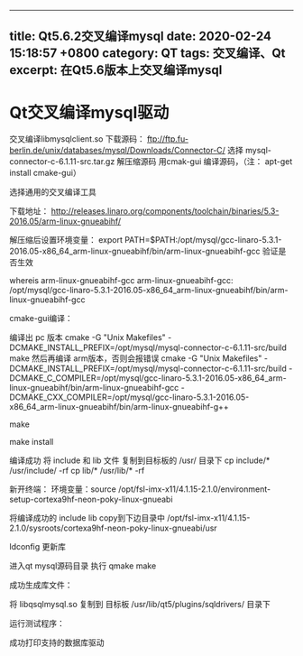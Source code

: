 
---
title: Qt5.6.2交叉编译mysql
date:  2020-02-24 15:18:57 +0800
category: QT
tags: 交叉编译、Qt
excerpt: 在Qt5.6版本上交叉编译mysql
---

# Qt交叉编译mysql驱动
 
交叉编译libmysqlclient.so
下载源码：
ftp://ftp.fu-berlin.de/unix/databases/mysql/Downloads/Connector-C/
选择  mysql-connector-c-6.1.11-src.tar.gz 
解压缩源码
用cmak-gui 编译源码，（注： apt-get install cmake-gui）
 
选择通用的交叉编译工具
 
下载地址：
http://releases.linaro.org/components/toolchain/binaries/5.3-2016.05/arm-linux-gnueabihf/
 
 
 
解压缩后设置环境变量：
export PATH=$PATH:/opt/mysql/gcc-linaro-5.3.1-2016.05-x86_64_arm-linux-gnueabihf/bin/arm-linux-gnueabihf-gcc
验证是否生效
  
whereis arm-linux-gnueabihf-gcc
arm-linux-gnueabihf-gcc: /opt/mysql/gcc-linaro-5.3.1-2016.05-x86_64_arm-linux-gnueabihf/bin/arm-linux-gnueabihf-gcc
  
 
 
cmake-gui编译：

编译出 pc 版本
cmake -G "Unix Makefiles" -DCMAKE_INSTALL_PREFIX=/opt/mysql/mysql-connector-c-6.1.11-src/build
make 
然后再编译 arm版本，否则会报错误
cmake -G "Unix Makefiles" -DCMAKE_INSTALL_PREFIX=/opt/mysql/mysql-connector-c-6.1.11-src/build  -DCMAKE_C_COMPILER=/opt/mysql/gcc-linaro-5.3.1-2016.05-x86_64_arm-linux-gnueabihf/bin/arm-linux-gnueabihf-gcc  -DCMAKE_CXX_COMPILER=/opt/mysql/gcc-linaro-5.3.1-2016.05-x86_64_arm-linux-gnueabihf/bin/arm-linux-gnueabihf-g++
 
make
 
make install
 
编译成功
将 include 和 lib 文件 复制到目标板的 /usr/ 目录下
cp include/*   /usr/include/  -rf 
cp lib/* /usr/lib/* -rf
 
新开终端：
环境变量：source /opt/fsl-imx-x11/4.1.15-2.1.0/environment-setup-cortexa9hf-neon-poky-linux-gnueabi 
 
将编译成功的 include lib copy到下边目录中
/opt/fsl-imx-x11/4.1.15-2.1.0/sysroots/cortexa9hf-neon-poky-linux-gnueabi/usr
 
 
 
 
ldconfig 更新库
 
进入qt mysql源码目录
执行 qmake
make
 
 
成功生成库文件：
 
 
 
将 libqsqlmysql.so 复制到 目标板 /usr/lib/qt5/plugins/sqldrivers/ 目录下
 
运行测试程序：
 
成功打印支持的数据库驱动
 
 

